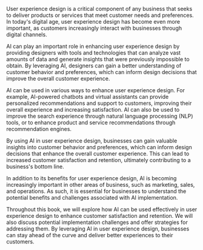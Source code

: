 
User experience design is a critical component of any business that seeks to deliver products or services that meet customer needs and preferences. In today's digital age, user experience design has become even more important, as customers increasingly interact with businesses through digital channels.

AI can play an important role in enhancing user experience design by providing designers with tools and technologies that can analyze vast amounts of data and generate insights that were previously impossible to obtain. By leveraging AI, designers can gain a better understanding of customer behavior and preferences, which can inform design decisions that improve the overall customer experience.

AI can be used in various ways to enhance user experience design. For example, AI-powered chatbots and virtual assistants can provide personalized recommendations and support to customers, improving their overall experience and increasing satisfaction. AI can also be used to improve the search experience through natural language processing (NLP) tools, or to enhance product and service recommendations through recommendation engines.

By using AI in user experience design, businesses can gain valuable insights into customer behavior and preferences, which can inform design decisions that enhance the overall customer experience. This can lead to increased customer satisfaction and retention, ultimately contributing to a business's bottom line.

In addition to its benefits for user experience design, AI is becoming increasingly important in other areas of business, such as marketing, sales, and operations. As such, it is essential for businesses to understand the potential benefits and challenges associated with AI implementation.

Throughout this book, we will explore how AI can be used effectively in user experience design to enhance customer satisfaction and retention. We will also discuss potential implementation challenges and offer strategies for addressing them. By leveraging AI in user experience design, businesses can stay ahead of the curve and deliver better experiences to their customers.

